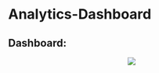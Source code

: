 # Analytics-Dashboard

## Dashboard:
<div align="center">
  <img src = "https://github.com/Prajwalk09/Analytics-Dashboard/blob/main/HR%20Analytics%20Dashboard.gif">
</div>
